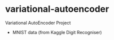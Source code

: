# variational-autoencoder
Variational AutoEncoder Project
- MNIST data (from Kaggle Digit Recogniser)
